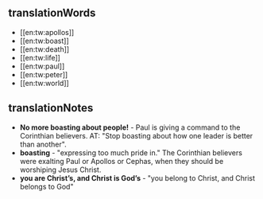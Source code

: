 ## translationWords

* [[en:tw:apollos]]
* [[en:tw:boast]]
* [[en:tw:death]]
* [[en:tw:life]]
* [[en:tw:paul]]
* [[en:tw:peter]]
* [[en:tw:world]]

## translationNotes

* **No more boasting about people!** - Paul is giving a command to the Corinthian believers. AT: "Stop boasting about how one leader is better than another".
* **boasting** - "expressing too much pride in."  The Corinthian believers were exalting Paul or Apollos or Cephas, when they should be worshiping Jesus Christ.
* **you are Christ’s, and Christ is God’s** - "you belong to Christ, and Christ belongs to God"
